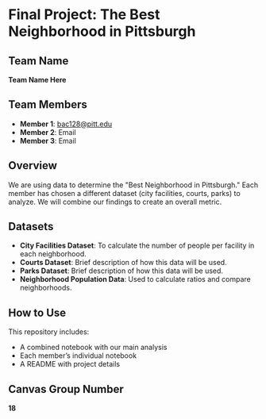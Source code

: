 # Final Project: The Best Neighborhood in Pittsburgh

## Team Name
**Team Name Here**

## Team Members
- **Member 1**: bac128@pitt.edu
- **Member 2**: Email
- **Member 3**: Email

## Overview
We are using data to determine the "Best Neighborhood in Pittsburgh." Each member has chosen a different dataset (city facilities, courts, parks) to analyze. We will combine our findings to create an overall metric.

## Datasets
- **City Facilities Dataset**: To calculate the number of people per facility in each neighborhood.
- **Courts Dataset**: Brief description of how this data will be used.
- **Parks Dataset**: Brief description of how this data will be used.
- **Neighborhood Population Data**: Used to calculate ratios and compare neighborhoods.

## How to Use
This repository includes:
- A combined notebook with our main analysis
- Each member’s individual notebook
- A README with project details

## Canvas Group Number
**18**
